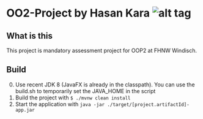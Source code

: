 OO2-Project by Hasan Kara
![alt tag](https://api.travis-ci.org/haisi/oop2Project.svg?branch=master)
===========
## What is this
This project is mandatory assessment project for OOP2 at FHNW Windisch.

## Build
0. Use recent JDK 8 (JavaFX is already in the classpath). You can use the build.sh to temporarily set the JAVA_HOME in the script
1. Build the project with `$ ./mvnw clean install`
2. Start the application with `java -jar ./target/[project.artifactId]-app.jar`
